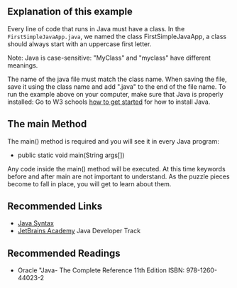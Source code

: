 ## Explanation of this example
Every line of code that runs in Java must have a class. In the `FirstSimpleJavaApp.java`, we named the class FirstSimpleJavaApp, a class should always start with an uppercase first letter.

Note: Java is case-sensitive: "MyClass" and "myclass" have different meanings.

The name of the java file must match the class name. When saving the file, save it using the class name and add ".java" to the end of the file name. To run the example above on your computer,
make sure that Java is properly installed: Go to W3 schools [how to get started](https://www.w3schools.com/java/java_getstarted.asp>) for how to install Java.

## The main Method
The main() method is required and you will see it in every Java program:

- public static void main(String args[])

Any code inside the main() method will be executed. At this time keywords before and after main are not important to understand. As the puzzle pieces become to fall in place, 
you will get to learn about them.


## Recommended Links
- [Java Syntax](https://www.w3schools.com/java/java_syntax.asp)
- [JetBrains Academy](https://hyperskill.org/join/4ffedd54a) Java Developer Track

## Recommended Readings
- Oracle "Java- The Complete Reference 11th Edition ISBN: 978-1260-44023-2
